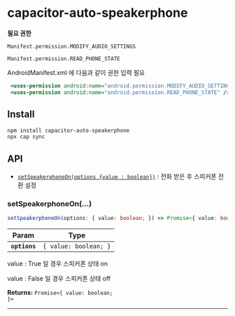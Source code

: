 # capacitor-auto-speakerphone

**필요 권한**

`Manifest.permission.MODIFY_AUDIO_SETTINGS`

`Manifest.permission.READ_PHONE_STATE`


AndroidManifest.xml 에 다음과 같이 권한 입력 필요
```xml
 <uses-permission android:name="android.permission.MODIFY_AUDIO_SETTINGS"/>
 <uses-permission android:name="android.permission.READ_PHONE_STATE" />
```

## Install

```bash
npm install capacitor-auto-speakerphone
npx cap sync
```

## API

<docgen-index>

* [`setSpeakerphoneOn(options {value : boolean})`](#setspeakerphoneon) : 전화 받은 후 스피커폰 전환 설정

</docgen-index>

<docgen-api>
<!--Update the source file JSDoc comments and rerun docgen to update the docs below-->

### setSpeakerphoneOn(...)

```typescript
setSpeakerphoneOn(options: { value: boolean; }) => Promise<{ value: boolean; }>
```

| Param         | Type                             |
| ------------- | -------------------------------- |
| **`options`** | <code>{ value: boolean; }</code> |
value : True 일 경우 스피커폰 상태 on

value : False 일 경우 스피커폰 상태 off

**Returns:** <code>Promise&lt;{ value: boolean; }&gt;</code>

--------------------

</docgen-api>
